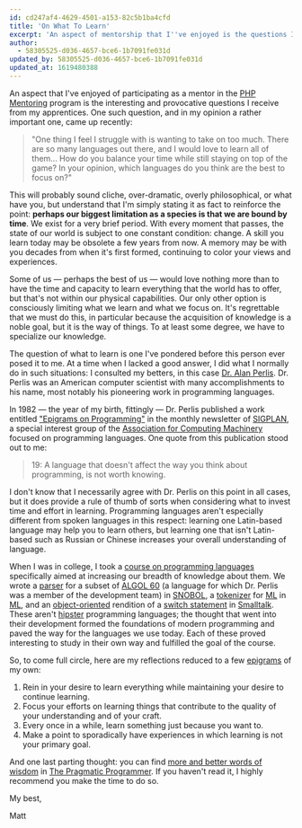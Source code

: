 ```yaml
---
id: cd247af4-4629-4501-a153-82c5b1ba4cfd
title: 'On What To Learn'
excerpt: 'An aspect of mentorship that I''ve enjoyed is the questions I receive from my apprentices. One rather important such question came up recently.'
author:
  - 58305525-d036-4657-bce6-1b7091fe031d
updated_by: 58305525-d036-4657-bce6-1b7091fe031d
updated_at: 1619480388
---
```

An aspect that I've enjoyed of participating as a mentor in the [PHP Mentoring](http://phpmentoring.org/ "PHP Mentoring | Vision") program is the interesting and provocative questions I receive from my apprentices. One such question, and in my opinion a rather important one, came up recently:

> "One thing I feel I struggle with is wanting to take on too much. There are so many languages out there, and I would love to learn all of them... How do you balance your time while still staying on top of the game? In your opinion, which languages do you think are the best to focus on?"

This will probably sound cliche, over-dramatic, overly philosophical, or what have you, but understand that I'm simply stating it as fact to reinforce the point: **perhaps our biggest limitation as a species is that we are bound by time**. We exist for a very brief period. With every moment that passes, the state of our world is subject to one constant condition: change. A skill you learn today may be obsolete a few years from now. A memory may be with you decades from when it's first formed, continuing to color your views and experiences.

Some of us — perhaps the best of us — would love nothing more than to have the time and capacity to learn everything that the world has to offer, but that's not within our physical capabilities. Our only other option is consciously limiting what we learn and what we focus on. It's regrettable that we must do this, in particular because the acquisition of knowledge is a noble goal, but it is the way of things. To at least some degree, we have to specialize our knowledge.

The question of what to learn is one I've pondered before this person ever posed it to me. At a time when I lacked a good answer, I did what I normally do in such situations: I consulted my betters, in this case [Dr. Alan Perlis](http://en.wikipedia.org/wiki/Alan_Perlis "Alan Perlis - Wikipedia, the free encyclopedia"). Dr. Perlis was an American computer scientist with many accomplishments to his name, most notably his pioneering work in programming languages.

In 1982 — the year of my birth, fittingly — Dr. Perlis published a work entitled ["Epigrams on Programming"](http://pu.inf.uni-tuebingen.de/users/klaeren/epigrams.html "Epigrams on Programming") in the monthly newsletter of [SIGPLAN](http://www.sigplan.org/ "SIGPLAN | To explore programming language concepts and tools focusing on design, implementation and efficient use."), a special interest group of the [Association for Computing Machinery](http://www.acm.org/ "Welcome — Association for Computing Machinery") focused on programming languages. One quote from this publication stood out to me:

> 19: A language that doesn't affect the way you think about programming, is not worth knowing.

I don't know that I necessarily agree with Dr. Perlis on this point in all cases, but it does provide a rule of thumb of sorts when considering what to invest time and effort in learning. Programming languages aren't especially different from spoken languages in this respect: learning one Latin-based language may help you to learn others, but learning one that isn't Latin-based such as Russian or Chinese increases your overall understanding of language.

When I was in college, I took a [course on programming languages](http://web.cacs.louisiana.edu/~mgr/450/index.html "CMPS 450 001") specifically aimed at increasing our breadth of knowledge about them. We wrote a [parser](http://en.wikipedia.org/wiki/Parsing#Parser "Parsing - Wikipedia, the free encyclopedia") for a subset of [ALGOL 60](http://en.wikipedia.org/wiki/ALGOL_60 "ALGOL 60 - Wikipedia, the free encyclopedia") (a language for which Dr. Perlis was a member of the development team) in [SNOBOL](http://en.wikipedia.org/wiki/SNOBOL "SNOBOL - Wikipedia, the free encyclopedia"), a [tokenizer](http://en.wikipedia.org/wiki/Lexical_analysis#Tokenizer "Lexical analysis - Wikipedia, the free encyclopedia") for [ML](http://en.wikipedia.org/wiki/Standard_ML "Standard ML - Wikipedia, the free encyclopedia") in [ML](http://en.wikipedia.org/wiki/Standard_ML "Standard ML - Wikipedia, the free encyclopedia"), and an [object-oriented](http://en.wikipedia.org/wiki/Object-oriented_programming "Object-oriented programming - Wikipedia, the free encyclopedia") rendition of a [switch statement](http://en.wikipedia.org/wiki/Switch_statement "Switch statement - Wikipedia, the free encyclopedia") in [Smalltalk](http://en.wikipedia.org/wiki/Smalltalk "Smalltalk - Wikipedia, the free encyclopedia"). These aren't [hipster](http://en.wikipedia.org/wiki/Hipster_(contemporary_subculture) "Hipster (contemporary subculture) - Wikipedia, the free encyclopedia") programming languages; the thought that went into their development formed the foundations of modern programming and paved the way for the languages we use today. Each of these proved interesting to study in their own way and fulfilled the goal of the course.

So, to come full circle, here are my reflections reduced to a few [epigrams](http://en.wikipedia.org/wiki/Epigram "Epigram - Wikipedia, the free encyclopedia") of my own:

1. Rein in your desire to learn everything while maintaining your desire to continue learning.
2. Focus your efforts on learning things that contribute to the quality of your understanding and of your craft.
3. Every once in a while, learn something just because you want to.
4. Make a point to sporadically have experiences in which learning is not your primary goal.

And one last parting thought: you can find [more and better words of wisdom](http://pragprog.com/the-pragmatic-programmer/extracts/tips "The Pragmatic Bookshelf | List of Tips") in [The Pragmatic Programmer](http://pragprog.com/book/tpp/the-pragmatic-programmer "The Pragmatic Bookshelf | The Pragmatic Programmer"). If you haven't read it, I highly recommend you make the time to do so.

My best,

Matt
